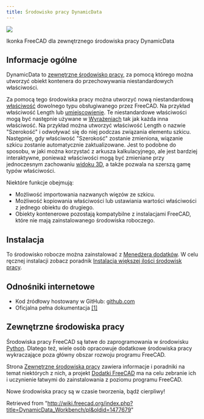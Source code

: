 ```yaml
---
title: Środowisko pracy DynamicData
---
```

![](/images/DynamicData_workbench_icon.svg)

Ikonka FreeCAD dla zewnętrznego środowiska pracy DynamicData

## Informacje ogólne

DynamicData to [zewnętrzne środowisko pracy](/External_workbenches/pl "External workbenches/pl"), za pomocą którego można utworzyć obiekt kontenera do przechowywania niestandardowych właściwości.

Za pomocą tego środowiska pracy można utworzyć nową niestandardową [właściwość](/Property/pl "Property/pl") dowolnego typu obsługiwanego przez FreeCAD. Na przykład właściwość Length lub [umiejscowienie](/Placement/pl "Placement/pl"). Te niestandardowe właściwości mogą być następnie używane w [Wyrażeniach](/Expressions/pl "Expressions/pl") tak jak każda inna właściwość. Na przykład można utworzyć właściwość Length o nazwie "Szerokość" i odwoływać się do niej podczas związania elementu szkicu. Następnie, gdy właściwość "Szerokość" zostanie zmieniona, wiązanie szkicu zostanie automatycznie zaktualizowane. Jest to podobne do sposobu, w jaki można korzystać z arkusza kalkulacyjnego, ale jest bardziej interaktywne, ponieważ właściwości mogą być zmieniane przy jednoczesnym zachowaniu [widoku 3D](/3D_view/pl "3D view/pl"), a także pozwala na szerszą gamę typów właściwości.

Niektóre funkcje obejmują:

* Możliwość importowania nazwanych więzów ze szkicu.
* Możliwość kopiowania właściwości lub ustawiania wartości właściwości z jednego obiektu do drugiego.
* Obiekty kontenerowe pozostają kompatybilne z instalacjami FreeCAD, które nie mają zainstalowanego środowiska roboczego.

## Instalacja

To środowisko robocze można zainstalować z [Menedżera dodatków](/Std_AddonMgr/pl "Std AddonMgr/pl"). W celu ręcznej instalacji zobacz poradnik [Instalacja większej ilości środowisk pracy](/Installing_more_workbenches/pl "Installing more workbenches/pl").

## Odnośniki internetowe

* Kod źródłowy hostowany w GitHub: [github.com](https://github.com/mwganson/DynamicData)
* Oficjalna pełna dokumentacja [[1]](https://github.com/mwganson/DynamicData/blob/master/README.md)

## Zewnętrzne środowiska pracy

Środowiska pracy FreeCAD są łatwe do zaprogramowania w środowisku [Python](/Python/pl "Python/pl"). Dlatego też, wiele osób opracowuje dodatkowe środowiska pracy wykraczające poza główny obszar rozwoju programu FreeCAD.

Strona [Zewnętrzne środowiska pracy](/External_workbenches/pl "External workbenches/pl") zawiera informacje i poradniki na temat niektórych z nich, a projekt [Dodatki FreeCAD](https://github.com/FreeCAD/FreeCAD-addons) ma na celu zebranie ich i uczynienie łatwymi do zainstalowania z poziomu programu FreeCAD.

Nowe środowiska pracy są w czasie tworzenia, bądź cierpliwy!

Retrieved from "<http://wiki.freecad.org/index.php?title=DynamicData_Workbench/pl&oldid=1477679>"